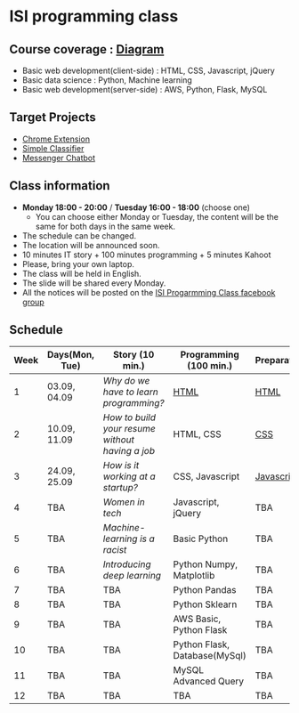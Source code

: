 # ISI programming class
## Course coverage : [Diagram](https://goo.gl/WDnqR6)
  * Basic web development(client-side) : HTML, CSS, Javascript, jQuery
  * Basic data science : Python, Machine learning
  * Basic web development(server-side) : AWS, Python, Flask, MySQL

## Target Projects
  * [Chrome Extension](https://chrome.google.com/webstore/detail/momentum/laookkfknpbbblfpciffpaejjkokdgca)
  * [Simple Classifier](https://www.kaggle.com/c/titanic)
  * [Messenger Chatbot](https://devpost.com/software/bebridge)

## Class information
  * **Monday 18:00 - 20:00** / **Tuesday 16:00 - 18:00** (choose one)
    * You can choose either Monday or Tuesday, the content will be the same for both days in the same week.
  * The schedule can be changed.
  * The location will be announced soon.
  * 10 minutes IT story + 100 minutes programming + 5 minutes Kahoot
  * Please, bring your own laptop.
  * The class will be held in English.
  * The slide will be shared every Monday.
  * All the notices will be posted on the [ISI Progarmming Class facebook group](https://www.facebook.com/groups/305271870223586/)

## Schedule
| Week | Days(Mon, Tue) | Story (10 min.) | Programming (100 min.) | Preparation |
| --- | --- | --- | --- | --- |
| 1 | 03.09, 04.09 | *Why do we have to learn programming?* | [HTML](https://speakerdeck.com/codethief/isi-programming-course-01-html) | [HTML](https://www.codecademy.com/learn/learn-html)  |
| 2 | 10.09, 11.09 | *How to build your resume without having a job* | HTML, CSS | [CSS](https://www.codecademy.com/learn/learn-css) |
| 3 | 24.09, 25.09 | *How is it working at a startup?* | CSS, Javascript | [Javascript](https://www.codecademy.com/learn/introduction-to-javascript) |
| 4 | TBA | *Women in tech* | Javascript, jQuery |  TBA |
| 5 | TBA | *Machine-learning is a racist* | Basic Python | TBA |
| 6 | TBA | *Introducing deep learning* | Python Numpy, Matplotlib | TBA |
| 7 | TBA | TBA | Python Pandas | TBA |
| 8 | TBA | TBA | Python Sklearn | TBA |
| 9 | TBA | TBA | AWS Basic, Python Flask | TBA |
| 10 | TBA | TBA | Python Flask, Database(MySql) | TBA |
| 11 | TBA | TBA | MySQL Advanced Query | TBA |
| 12 | TBA | TBA | TBA | TBA |
